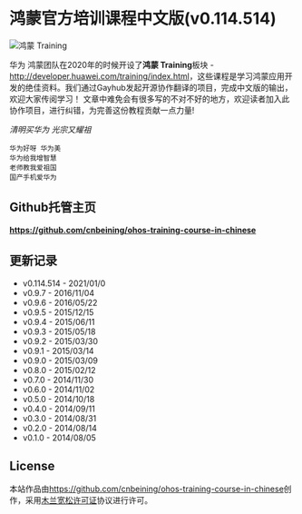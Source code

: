 # 鸿蒙官方培训课程中文版(v0.114.514)

![鸿蒙 Training](android_training.jpg)

华为 鸿蒙团队在2020年的时候开设了**鸿蒙 Training**板块 - <http://developer.huawei.com/training/index.html>，这些课程是学习鸿蒙应用开发的绝佳资料。我们通过Gayhub发起开源协作翻译的项目，完成中文版的输出，欢迎大家传阅学习！
文章中难免会有很多写的不对不好的地方，欢迎读者加入此协作项目，进行纠错，为完善这份教程贡献一点力量!

_清明买华为 光宗又耀祖_

```
华为好呀 华为美
华为给我增智慧
老师教我爱祖国
国产手机爱华为
```

## Github托管主页

**<https://github.com/cnbeining/ohos-training-course-in-chinese>**


## 更新记录
* v0.114.514 - 2021/01/0
* v0.9.7 - 2016/11/04
* v0.9.6 - 2016/05/22
* v0.9.5 - 2015/12/15
* v0.9.4 - 2015/06/11
* v0.9.3 - 2015/05/18
* v0.9.2 - 2015/03/30
* v0.9.1 - 2015/03/14
* v0.9.0 - 2015/03/09
* v0.8.0 - 2015/02/12
* v0.7.0 - 2014/11/30
* v0.6.0 - 2014/11/02
* v0.5.0 - 2014/10/18
* v0.4.0 - 2014/09/11
* v0.3.0 - 2014/08/31
* v0.2.0 - 2014/08/14
* v0.1.0 - 2014/08/05

## License
本站作品由<https://github.com/cnbeining/ohos-training-course-in-chinese>创作，采用[木兰宽松许可证](https://license.coscl.org.cn/)协议进行许可。

